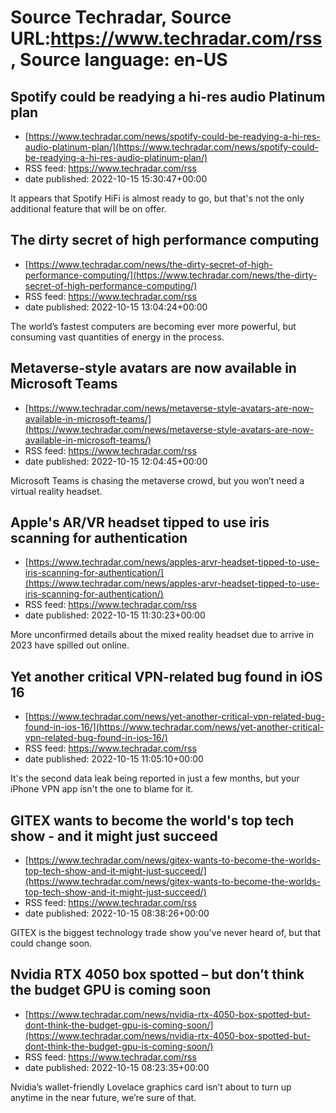 # Source Techradar, Source URL:https://www.techradar.com/rss, Source language: en-US

## Spotify could be readying a hi-res audio Platinum plan
 - [https://www.techradar.com/news/spotify-could-be-readying-a-hi-res-audio-platinum-plan/](https://www.techradar.com/news/spotify-could-be-readying-a-hi-res-audio-platinum-plan/)
 - RSS feed: https://www.techradar.com/rss
 - date published: 2022-10-15 15:30:47+00:00

It appears that Spotify HiFi is almost ready to go, but that's not the only additional feature that will be on offer.

## The dirty secret of high performance computing
 - [https://www.techradar.com/news/the-dirty-secret-of-high-performance-computing/](https://www.techradar.com/news/the-dirty-secret-of-high-performance-computing/)
 - RSS feed: https://www.techradar.com/rss
 - date published: 2022-10-15 13:04:24+00:00

The world’s fastest computers are becoming ever more powerful, but consuming vast quantities of energy in the process.

## Metaverse-style avatars are now available in Microsoft Teams
 - [https://www.techradar.com/news/metaverse-style-avatars-are-now-available-in-microsoft-teams/](https://www.techradar.com/news/metaverse-style-avatars-are-now-available-in-microsoft-teams/)
 - RSS feed: https://www.techradar.com/rss
 - date published: 2022-10-15 12:04:45+00:00

Microsoft Teams is chasing the metaverse crowd, but you won’t need a virtual reality headset.

## Apple's AR/VR headset tipped to use iris scanning for authentication
 - [https://www.techradar.com/news/apples-arvr-headset-tipped-to-use-iris-scanning-for-authentication/](https://www.techradar.com/news/apples-arvr-headset-tipped-to-use-iris-scanning-for-authentication/)
 - RSS feed: https://www.techradar.com/rss
 - date published: 2022-10-15 11:30:23+00:00

More unconfirmed details about the mixed reality headset due to arrive in 2023 have spilled out online.

## Yet another critical VPN-related bug found in iOS 16
 - [https://www.techradar.com/news/yet-another-critical-vpn-related-bug-found-in-ios-16/](https://www.techradar.com/news/yet-another-critical-vpn-related-bug-found-in-ios-16/)
 - RSS feed: https://www.techradar.com/rss
 - date published: 2022-10-15 11:05:10+00:00

It's the second data leak being reported in just a few months, but your iPhone VPN app isn't the one to blame for it.

## GITEX wants to become the world's top tech show - and it might just succeed
 - [https://www.techradar.com/news/gitex-wants-to-become-the-worlds-top-tech-show-and-it-might-just-succeed/](https://www.techradar.com/news/gitex-wants-to-become-the-worlds-top-tech-show-and-it-might-just-succeed/)
 - RSS feed: https://www.techradar.com/rss
 - date published: 2022-10-15 08:38:26+00:00

GITEX is the biggest technology trade show you've never heard of, but that could change soon.

## Nvidia RTX 4050 box spotted – but don’t think the budget GPU is coming soon
 - [https://www.techradar.com/news/nvidia-rtx-4050-box-spotted-but-dont-think-the-budget-gpu-is-coming-soon/](https://www.techradar.com/news/nvidia-rtx-4050-box-spotted-but-dont-think-the-budget-gpu-is-coming-soon/)
 - RSS feed: https://www.techradar.com/rss
 - date published: 2022-10-15 08:23:35+00:00

Nvidia’s wallet-friendly Lovelace graphics card isn’t about to turn up anytime in the near future, we’re sure of that.
